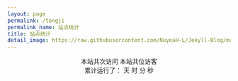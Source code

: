 ```yaml
---
layout: page
permalink: /tongji
permalink_name: 站点统计
title: 站点统计
detail_image: https://raw.githubusercontent.com/NuyoaH-L/Jekyll-Blog/master/theme/planet.png
---
```

<script src='https://cdn.jsdelivr.net/npm/busuanzi@2.3.0' async="async"></script>
<link rel="stylesheet" href="https://cdn.staticfile.org/font-awesome/4.7.0/css/font-awesome.css">
<body>
  <center>
  <div>
    <stong>本站共<i class="fa fa-rss" style="color:#ffffff;"></i><span id="busuanzi_value_site_pv"><i class="fa-li fa fa-spinner fa-spin"></i></span>次访问</stong>
    <stong>本站共<i class="fa fa-group" style="color:#ffffff;"></i><span id="busuanzi_value_site_uv"><i class="fa-li fa fa-spinner fa-spin"></i></span>位访客</stong>
  </div>
    <div>
      累计运行了：
      <span id="run_time_day">
        <i class="fa-li fa fa-spinner fa-spin"></i>
      </span>天
      <span id="run_time_hour">
        <i class="fa-li fa fa-spinner fa-spin"></i>
      </span>时
      <span id="run_time_minute">
        <i class="fa-li fa fa-spinner fa-spin"></i>
      </span>分
      <span id="run_time_second">
        <i class="fa-li fa fa-spinner fa-spin"></i>
      </span>秒
      <script>
         setInterval(function (d,h,m,s,b) {
           function setzero(i) {
             return i < 10 ? "0" + i : i;
         }
         let BirthDay = new Date(b);
         let today = new Date();
         let timeold = (today.getTime() - BirthDay.getTime());
         let sectimeold = timeold / 1000;
         let secondsold = Math.floor(sectimeold);
         let msPerDay = 24 * 60 * 60 * 1000;
         let e_daysold = timeold / msPerDay;
         let daysold = Math.floor(e_daysold);
         let e_hrsold = (e_daysold - daysold) * 24;
         let hrsold = Math.floor(e_hrsold);
         let e_minsold = (e_hrsold - hrsold) * 60;
         let minsold = Math.floor((e_hrsold - hrsold) * 60);
         let seconds = Math.floor((e_minsold - minsold) * 60);
         d.textContent = daysold;
         h.textContent = setzero(hrsold);
         m.textContent = setzero(minsold);
         s.textContent = setzero(seconds);
      },
      1000,
      document.getElementById("run_time_day"),
      document.getElementById("run_time_hour"),
      document.getElementById("run_time_minute"),
      document.getElementById("run_time_second"),
      "08/09/2021 00:00:00")
      </script>
    </div>
  </center>
</body>
